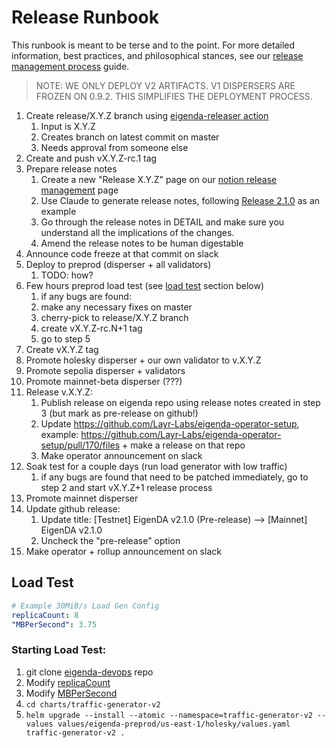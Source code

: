 # Release Runbook

This runbook is meant to be terse and to the point. 
For more detailed information, best practices, and philosophical stances, see our [release management process](release-process.md) guide.

> NOTE: WE ONLY DEPLOY V2 ARTIFACTS. V1 DISPERSERS ARE FROZEN ON 0.9.2. THIS SIMPLIFIES THE DEPLOYMENT PROCESS.

1. Create release/X.Y.Z branch using [eigenda-releaser action](https://github.com/Layr-Labs/eigenda/actions/workflows/eigenda-releaser.yaml)
    1. Input is X.Y.Z
    2. Creates branch on latest commit on master
    3. Needs approval from someone else
2. Create and push vX.Y.Z-rc.1 tag
3. Prepare release notes
   1. Create a new "Release X.Y.Z" page on our [notion release management](https://www.notion.so/eigen-labs/Monorepo-Release-Mgmt-21f13c11c3e0802b9d7fcf4173a49d12) page
   2. Use Claude to generate release notes, following [Release 2.1.0](https://www.notion.so/Release-2-1-0-22413c11c3e0809ea585eafa44a3fc23?pvs=21) as an example
   3. Go through the release notes in DETAIL and make sure you understand all the implications of the changes.
   4. Amend the release notes to be human digestable
4. Announce code freeze at that commit on slack
5. Deploy to preprod (disperser + all validators)
   1. TODO: how?
6. Few hours preprod load test (see [load test](#load-test) section below)
    1. if any bugs are found:
    2. make any necessary fixes on master
    3. cherry-pick to release/X.Y.Z branch
    4. create vX.Y.Z-rc.N+1 tag
    5. go to step 5
7. Create vX.Y.Z tag
8. Promote holesky disperser + our own validator to v.X.Y.Z
9.  Promote sepolia disperser + validators
10. Promote mainnet-beta disperser (???)
11. Release v.X.Y.Z:
    1.  Publish release on eigenda repo using release notes created in step 3 (but mark as pre-release on github!)
    2.  Update https://github.com/Layr-Labs/eigenda-operator-setup, example: https://github.com/Layr-Labs/eigenda-operator-setup/pull/170/files + make a release on that repo
    3.  Make operator announcement on slack
12. Soak test for a couple days (run load generator with low traffic)
    1. if any bugs are found that need to be patched immediately, go to step 2 and start vX.Y.Z+1 release process
13. Promote mainnet disperser
14. Update github release:
    1. Update title: [Testnet] EigenDA v2.1.0 (Pre-release) ——> [Mainnet] EigenDA v2.1.0
    2. Uncheck the "pre-release" option
15. Make operator + rollup announcement on slack

## Load Test

```yaml
# Example 30MiB/s Load Gen Config
replicaCount: 8
"MBPerSecond": 3.75
```

### Starting Load Test:

1. git clone [eigenda-devops](https://github.com/Layr-Labs/eigenda-devops) repo
2. Modify [replicaCount](https://github.com/Layr-Labs/eigenda-devops/blob/75ca819594789e87d2db0f462f96f386bd5b0291/charts/traffic-generator-v2/values/eigenda-preprod/us-east-1/holesky/values.yaml#L15)
3. Modify [MBPerSecond](https://github.com/Layr-Labs/eigenda-devops/blob/75ca819594789e87d2db0f462f96f386bd5b0291/charts/traffic-generator-v2/values/eigenda-preprod/us-east-1/holesky/values.yaml#L80)
4. `cd charts/traffic-generator-v2`
5. `helm upgrade --install --atomic --namespace=traffic-generator-v2 --values values/eigenda-preprod/us-east-1/holesky/values.yaml traffic-generator-v2 .`